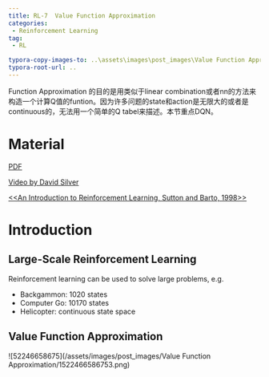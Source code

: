 ```yaml
---
title: RL-7  Value Function Approximation
categories:
 - Reinforcement Learning
tag:
 - RL

typora-copy-images-to: ..\assets\images\post_images\Value Function Approximation
typora-root-url: ..
---
```


Function Approximation 的目的是用类似于linear combination或者nn的方法来构造一个计算Q值的funtion。因为许多问题的state和action是无限大的或者是continuous的，无法用一个简单的Q tabel来描述。本节重点DQN。


# Material

[PDF](http://www0.cs.ucl.ac.uk/staff/d.silver/web/Teaching_files/MC-TD.pdf)

[Video by David Silver](http://www0.cs.ucl.ac.uk/staff/d.silver/web/Teaching_files/MC-TD.pdf)

[<<An Introduction to Reinforcement Learning, Sutton and Barto, 1998>>](http://incompleteideas.net/book/bookdraft2017nov5.pdf) 

# Introduction

## Large-Scale Reinforcement Learning

Reinforcement learning can be used to solve large problems, e.g.

* Backgammon: 1020 states
* Computer Go: 10170 states
* Helicopter: continuous state space

## Value Function Approximation

![52246658675](/assets/images/post_images/Value Function Approximation/1522466586753.png)